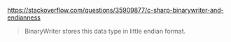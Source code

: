 https://stackoverflow.com/questions/35909877/c-sharp-binarywriter-and-endianness
> BinaryWriter stores this data type in little endian format.
